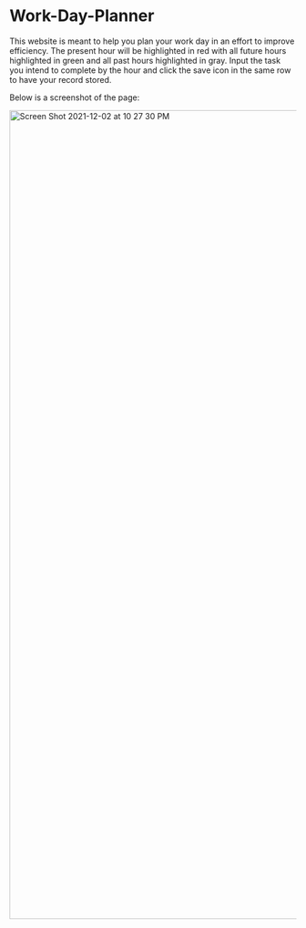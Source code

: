 # Work-Day-Planner

This website is meant to help you plan your work day in an effort to improve efficiency. The present hour will be highlighted in red with all future hours highlighted in green and all past hours highlighted in gray. Input the task you intend to complete by the hour and click the save icon in the same row to have your record stored. 

Below is a screenshot of the page:

<img width="1421" alt="Screen Shot 2021-12-02 at 10 27 30 PM" src="https://user-images.githubusercontent.com/92455472/144541042-31134b1a-6e73-4b88-a4f1-934c1d064b52.png">
